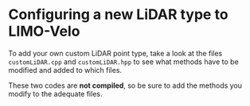 # Configuring a new LiDAR type to LIMO-Velo
To add your own custom LiDAR point type, take a look at the files ``customLiDAR.cpp`` and ``customLiDAR.hpp`` to see what methods have to be modified and added to which files.

These two codes are **not compiled**, so be sure to add the methods you modify to the adequate files.